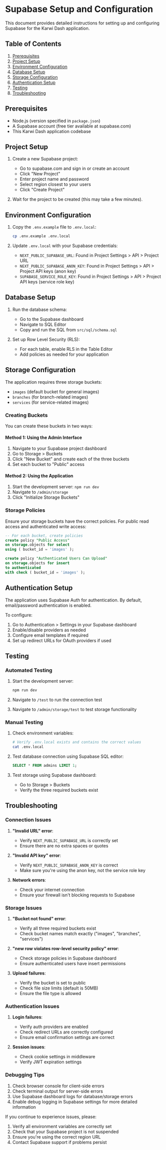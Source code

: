# Supabase Setup and Configuration

This document provides detailed instructions for setting up and configuring Supabase for the Karwi Dash application.

## Table of Contents
1. [Prerequisites](#prerequisites)
2. [Project Setup](#project-setup)
3. [Environment Configuration](#environment-configuration)
4. [Database Setup](#database-setup)
5. [Storage Configuration](#storage-configuration)
6. [Authentication Setup](#authentication-setup)
7. [Testing](#testing)
8. [Troubleshooting](#troubleshooting)

## Prerequisites

- Node.js (version specified in `package.json`)
- A Supabase account (free tier available at supabase.com)
- This Karwi Dash application codebase

## Project Setup

1. Create a new Supabase project:
   - Go to supabase.com and sign in or create an account
   - Click "New Project"
   - Enter project name and password
   - Select region closest to your users
   - Click "Create Project"

2. Wait for the project to be created (this may take a few minutes).

## Environment Configuration

1. Copy the `.env.example` file to `.env.local`:
   ```bash
   cp .env.example .env.local
   ```

2. Update `.env.local` with your Supabase credentials:
   - `NEXT_PUBLIC_SUPABASE_URL`: Found in Project Settings > API > Project URL
   - `NEXT_PUBLIC_SUPABASE_ANON_KEY`: Found in Project Settings > API > Project API keys (anon key)
   - `SUPABASE_SERVICE_ROLE_KEY`: Found in Project Settings > API > Project API keys (service role key)

## Database Setup

1. Run the database schema:
   - Go to the Supabase dashboard
   - Navigate to SQL Editor
   - Copy and run the SQL from `src/sql/schema.sql`

2. Set up Row Level Security (RLS):
   - For each table, enable RLS in the Table Editor
   - Add policies as needed for your application

## Storage Configuration

The application requires three storage buckets:
- `images` (default bucket for general images)
- `branches` (for branch-related images)
- `services` (for service-related images)

### Creating Buckets

You can create these buckets in two ways:

#### Method 1: Using the Admin Interface
1. Navigate to your Supabase project dashboard
2. Go to Storage > Buckets
3. Click "New Bucket" and create each of the three buckets
4. Set each bucket to "Public" access

#### Method 2: Using the Application
1. Start the development server: `npm run dev`
2. Navigate to `/admin/storage`
3. Click "Initialize Storage Buckets"

### Storage Policies

Ensure your storage buckets have the correct policies. For public read access and authenticated write access:

```sql
-- For each bucket, create policies
create policy "Public Access"
on storage.objects for select
using ( bucket_id = 'images' );

create policy "Authenticated Users Can Upload"
on storage.objects for insert
to authenticated
with check ( bucket_id = 'images' );
```

## Authentication Setup

The application uses Supabase Auth for authentication. By default, email/password authentication is enabled.

To configure:
1. Go to Authentication > Settings in your Supabase dashboard
2. Enable/disable providers as needed
3. Configure email templates if required
4. Set up redirect URLs for OAuth providers if used

## Testing

### Automated Testing

1. Start the development server:
   ```bash
   npm run dev
   ```

2. Navigate to `/test` to run the connection test

3. Navigate to `/admin/storage/test` to test storage functionality

### Manual Testing

1. Check environment variables:
   ```bash
   # Verify .env.local exists and contains the correct values
   cat .env.local
   ```

2. Test database connection using Supabase SQL editor:
   ```sql
   SELECT * FROM admins LIMIT 1;
   ```

3. Test storage using Supabase dashboard:
   - Go to Storage > Buckets
   - Verify the three required buckets exist

## Troubleshooting

### Connection Issues

1. **"Invalid URL" error**:
   - Verify `NEXT_PUBLIC_SUPABASE_URL` is correctly set
   - Ensure there are no extra spaces or quotes

2. **"Invalid API key" error**:
   - Verify `NEXT_PUBLIC_SUPABASE_ANON_KEY` is correct
   - Make sure you're using the anon key, not the service role key

3. **Network errors**:
   - Check your internet connection
   - Ensure your firewall isn't blocking requests to Supabase

### Storage Issues

1. **"Bucket not found" error**:
   - Verify all three required buckets exist
   - Check bucket names match exactly ("images", "branches", "services")

2. **"new row violates row-level security policy" error**:
   - Check storage policies in Supabase dashboard
   - Ensure authenticated users have insert permissions

3. **Upload failures**:
   - Verify the bucket is set to public
   - Check file size limits (default is 50MB)
   - Ensure the file type is allowed

### Authentication Issues

1. **Login failures**:
   - Verify auth providers are enabled
   - Check redirect URLs are correctly configured
   - Ensure email confirmation settings are correct

2. **Session issues**:
   - Check cookie settings in middleware
   - Verify JWT expiration settings

### Debugging Tips

1. Check browser console for client-side errors
2. Check terminal output for server-side errors
3. Use Supabase dashboard logs for database/storage errors
4. Enable debug logging in Supabase settings for more detailed information

If you continue to experience issues, please:
1. Verify all environment variables are correctly set
2. Check that your Supabase project is not suspended
3. Ensure you're using the correct region URL
4. Contact Supabase support if problems persist